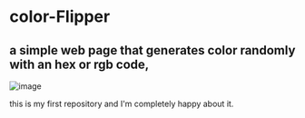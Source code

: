 # color-Flipper
## a simple web page that generates color randomly with an hex or rgb code,

![image](https://user-images.githubusercontent.com/107852931/175074580-fcc692fa-0a76-4a85-937e-c303c4c070a8.png)


this is my first repository and I'm completely happy about it.
